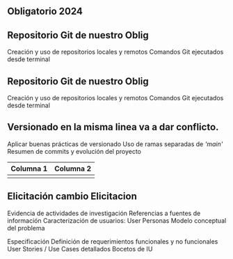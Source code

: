 ## Obligatorio 2024

## Repositorio Git de nuestro Oblig

Creación y uso de repositorios locales y remotos
Comandos Git ejecutados desde terminal

## Repositorio Git de nuestro Oblig

Creación y uso de repositorios locales y remotos
Comandos Git ejecutados desde terminal


## Versionado en la misma linea va a dar conflicto.

Aplicar buenas prácticas de versionado
Uso de ramas separadas de *'main'*
Resumen de commits y evolución del proyecto

|Columna 1| Columna 2 |
|--|--|
|  |  |


## Elicitación cambio Elicitacion

Evidencia de actividades de investigación
Referencias a fuentes de información
Caracterización de usuarios: User Personas
Modelo conceptual del problema


Especificación
Definición de requerimientos funcionales y no funcionales
User Stories / Use Cases detallados
Bocetos de IU

